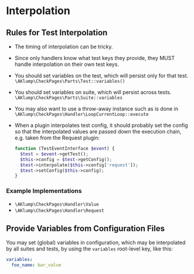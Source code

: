 <!--
id: interpolation
tags: ''
-->

# Interpolation

## Rules for Test Interpolation

* The timing of interpolation can be tricky.
* Since only handlers know what test keys they provide, they MUST handle interpolation on their own test keys.
* You should set variables on the test, which will persist only for that test. `\AKlump\CheckPages\Parts\Test::variables()`
* You should set variables on suite, which will persist across tests. `\AKlump\CheckPages\Parts\Suite::variables`
* You may also want to use a throw-away instance such as is done in `\AKlump\CheckPages\Handler\LoopCurrentLoop::execute`
* When a plugin interpolates test config, it should probably set the config so that the interpolated values are passed down the execution chain, e.g. taken from the Request plugin:

    ```php
    function (TestEventInterface $event) {
      $test = $event->getTest();
      $this->config = $test->getConfig();
      $test->interpolate($this->config['request']);
      $test->setConfig($this->config);
    }  
    ```

### Example Implementations

* `\AKlump\CheckPages\Handler\Value`
* `\AKlump\CheckPages\Handler\Request`

## Provide Variables from Configuration Files

You may set (global) variables in configuration, which may be interpolated by all suites and tests, by using the `variables` root-level key, like this:

```yaml
variables:
  foo_name: bar_value
```
